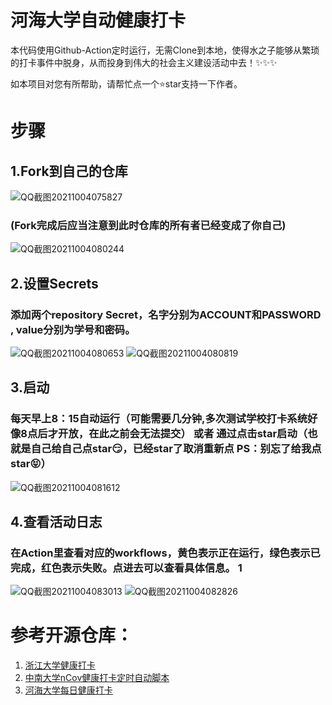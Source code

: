 # 河海大学自动健康打卡
本代码使用Github-Action定时运行，无需Clone到本地，使得水之子能够从繁琐的打卡事件中脱身，从而投身到伟大的社会主义建设活动中去！✨✨✨

如本项目对您有所帮助，请帮忙点一个⭐star支持一下作者。

# 步骤
## 1.Fork到自己的仓库
![QQ截图20211004075827](https://user-images.githubusercontent.com/72798603/135777837-9b308e08-44a1-4865-8201-fa114a4004e6.png)
### (Fork完成后应当注意到此时仓库的所有者已经变成了你自己)
![QQ截图20211004080244](https://user-images.githubusercontent.com/72798603/135777950-cddbc6b9-ac46-4369-a669-8842debc20db.png)

## 2.设置Secrets
### 添加两个repository Secret，名字分别为ACCOUNT和PASSWORD , value分别为学号和密码。
![QQ截图20211004080653](https://user-images.githubusercontent.com/72798603/135778308-58b2c07c-4b84-470b-8671-7c8da21cf0be.png)
![QQ截图20211004080819](https://user-images.githubusercontent.com/72798603/135778301-6f9d5ede-d2b6-476b-b308-775d9578ca1b.png)


## 3.启动 
### 每天早上8：15自动运行（可能需要几分钟,多次测试学校打卡系统好像8点后才开放，在此之前会无法提交） 或者 通过点击star启动（也就是自己给自己点star😏，已经star了取消重新点  PS：别忘了给我点star😝）
![QQ截图20211004081612](https://user-images.githubusercontent.com/72798603/135778510-be7ad586-8aa5-4f34-9d11-b16949dad1c5.png)

## 4.查看活动日志 
### 在Action里查看对应的workflows，黄色表示正在运行，绿色表示已完成，红色表示失败。点进去可以查看具体信息。 1
![QQ截图20211004083013](https://user-images.githubusercontent.com/72798603/135778887-24b2d967-04c9-4fa1-bfd4-1542f467fa7f.png)
![QQ截图20211004082826](https://user-images.githubusercontent.com/72798603/135778890-4875f033-72d8-4791-906b-9662c5eb0af7.png)


# 参考开源仓库：

1. [浙江大学健康打卡](https://github.com/lgaheilongzi/ZJU-Clock-In)
2. [中南大学nCov健康打卡定时自动脚本](https://github.com/lxy764139720/Auto_Attendance)
3. [河海大学每日健康打卡](https://github.com/chloceg/hhu-daily-health-common)
